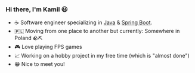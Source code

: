 ### Hi there, I'm Kamil 😃
- ☕ Software engineer specializing in [Java](https://www.java.com/en/download/help/whatis_java.html) & [Spring Boot](https://spring.io/why-spring).
- 🇵🇱 Moving from one place to another but currently: Somewhere in Poland 🪨⛏️
- 🎮 Love playing FPS games
- 📈 Working on a hobby project in my free time (which is "almost done")
- 😁 Nice to meet you!
